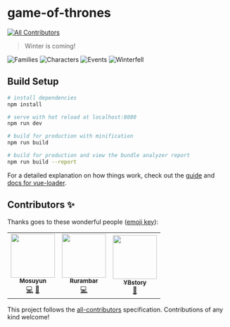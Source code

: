 # game-of-thrones
<!-- ALL-CONTRIBUTORS-BADGE:START - Do not remove or modify this section -->
[![All Contributors](https://img.shields.io/badge/all_contributors-3-orange.svg?style=flat-square)](#contributors-)
<!-- ALL-CONTRIBUTORS-BADGE:END -->

> Winter is coming!

![Families](https://lsq210.github.io/photo-album/readme/GOT/family.jpg)
![Characters](https://lsq210.github.io/photo-album/readme/GOT/jonsnow.jpg)
![Events](https://lsq210.github.io/photo-album/readme/GOT/events.jpg)
![Winterfell](https://lsq210.github.io/photo-album/readme/GOT/winterfell.jpg)

## Build Setup

``` bash
# install dependencies
npm install

# serve with hot reload at localhost:8080
npm run dev

# build for production with minification
npm run build

# build for production and view the bundle analyzer report
npm run build --report
```

For a detailed explanation on how things work, check out the [guide](http://vuejs-templates.github.io/webpack/) and [docs for vue-loader](http://vuejs.github.io/vue-loader).

## Contributors ✨

Thanks goes to these wonderful people ([emoji key](https://allcontributors.org/docs/en/emoji-key)):

<!-- ALL-CONTRIBUTORS-LIST:START - Do not remove or modify this section -->
<!-- prettier-ignore-start -->
<!-- markdownlint-disable -->
<table>
  <tr>
    <td align="center"><a href="https://github.com/Mosuyun"><img src="https://avatars1.githubusercontent.com/u/54047796?v=4" width="100px;" alt=""/><br /><sub><b>Mosuyun</b></sub></a><br /><a href="https://github.com/lsq210/Game-of-Thrones/commits?author=Mosuyun" title="Code">💻</a> <a href="#design-Mosuyun" title="Design">🎨</a></td>
    <td align="center"><a href="https://github.com/Rurambar"><img src="https://avatars2.githubusercontent.com/u/44767543?v=4" width="100px;" alt=""/><br /><sub><b>Rurambar</b></sub></a><br /><a href="https://github.com/lsq210/Game-of-Thrones/commits?author=Rurambar" title="Code">💻</a></td>
    <td align="center"><a href="https://github.com/YBstory"><img src="https://avatars1.githubusercontent.com/u/56808977?v=4" width="100px;" alt=""/><br /><sub><b>YBstory</b></sub></a><br /><a href="#talk-YBstory" title="Talks">📢</a></td>
  </tr>
</table>

<!-- markdownlint-enable -->
<!-- prettier-ignore-end -->
<!-- ALL-CONTRIBUTORS-LIST:END -->

This project follows the [all-contributors](https://github.com/all-contributors/all-contributors) specification. Contributions of any kind welcome!